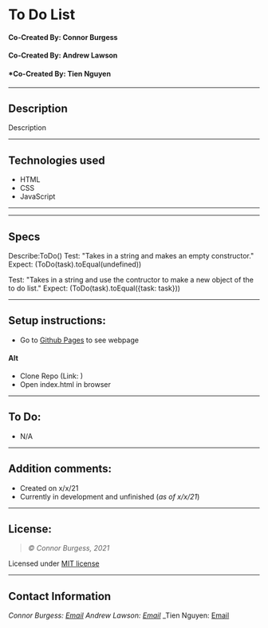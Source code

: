 # To Do List
#### Co-Created By: Connor Burgess  
#### Co-Created By: Andrew Lawson
#### *Co-Created By: Tien Nguyen

* * *

## Description  
Description

* * *

## Technologies used
* HTML
* CSS
* JavaScript

* * *

* * *

## Specs

Describe:ToDo()
Test: "Takes in a string and makes an empty constructor."
Expect: (ToDo(task).toEqual(undefined))

Test: "Takes in a string and use the contructor to make a new object of the to do list."
Expect: (ToDo(task).toEqual({task: task}))

* * *

## Setup instructions:  
* Go to [Github Pages](Link) to see webpage
#### Alt
* Clone Repo (Link: )
* Open index.html in browser

* * *

## To Do:
* N/A

* * *

## Addition comments:
* Created on x/x/21  
* Currently in development and unfinished (*as of x/x/21*)

* * *

## License:
> *&copy; Connor Burgess, 2021*

Licensed under [MIT license](https://mit-license.org/)

* * *

## Contact Information
_Connor Burgess: [Email](connorburgesscodes@gmail.com)_
_Andrew Lawson: [Email](alawson89@gmail.com)_
_Tien Nguyen: [Email](tien96ng@github.com)